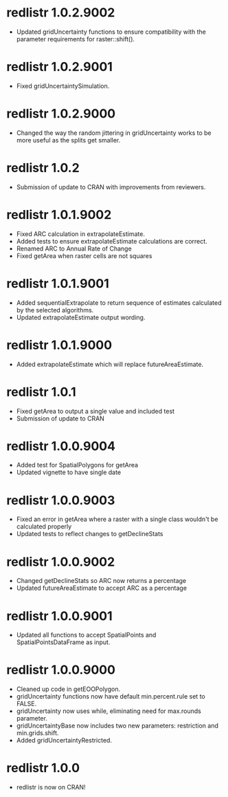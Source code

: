 # redlistr 1.0.2.9002
* Updated gridUncertainty functions to ensure compatibility with the parameter
requirements for raster::shift().

# redlistr 1.0.2.9001
* Fixed gridUncertaintySimulation.

# redlistr 1.0.2.9000
* Changed the way the random jittering in gridUncertainty works to be more
useful as the splits get smaller.

# redlistr 1.0.2
* Submission of update to CRAN with improvements from reviewers.

# redlistr 1.0.1.9002
* Fixed ARC calculation in extrapolateEstimate.
* Added tests to ensure extrapolateEstimate calculations are correct.
* Renamed ARC to Annual Rate of Change
* Fixed getArea when raster cells are not squares

# redlistr 1.0.1.9001
* Added sequentialExtrapolate to return sequence of estimates calculated by the
selected algorithms.
* Updated extrapolateEstimate output wording.

# redlistr 1.0.1.9000
* Added extrapolateEstimate which will replace futureAreaEstimate.

# redlistr 1.0.1
* Fixed getArea to output a single value and included test
* Submission of update to CRAN

# redlistr 1.0.0.9004
* Added test for SpatialPolygons for getArea
* Updated vignette to have single date

# redlistr 1.0.0.9003
* Fixed an error in getArea where a raster with a single class wouldn't be
calculated properly
* Updated tests to reflect changes to getDeclineStats

# redlistr 1.0.0.9002
* Changed getDeclineStats so ARC now returns a percentage
* Updated futureAreaEstimate to accept ARC as a percentage

# redlistr 1.0.0.9001
* Updated all functions to accept SpatialPoints and SpatialPointsDataFrame as
input.

# redlistr 1.0.0.9000
* Cleaned up code in getEOOPolygon.
* gridUncertainty functions now have default min.percent.rule set to FALSE.
* gridUncertainty now uses while, eliminating need for max.rounds parameter.
* gridUncertaintyBase now includes two new parameters: restriction and
min.grids.shift.
* Added gridUncertaintyRestricted.

# redlistr 1.0.0
* redlistr is now on CRAN!
